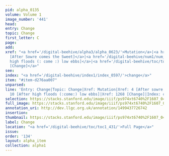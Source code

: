 ```yaml
---
pid: alpha_0135
volume: Volume 1
image_number: '441'
head: 
entry: Change
topic: Change
first_letter: C
page: 
add: 
xref: "<a href='/digital-beehive/alpha3/alpha_0623/'>Mutation</a>|<a href='/digital-beehive/num1/num_0004/'>4
  [After Sowre comes the Sweet]</a>|<a href='/digital-beehive/num1/num_0010/'>10 [After
  high floods (: come :) low ebbs]</a>|<a href='/digital-beehive/toc/toc2_247/'>1268
  [Change]</a>"
see: 
index: "<a href='/digital-beehive/index1/index_0597/'>change</a>"
item: "#item-d276aa007"
unparsed: 
line: 'Entry: Change|Topic: Change|Xref: Mutation|Xref: 4 [After sowre comes the sweet]|Xref:
  10 [After high floods (:come:) low ebbs]|Xref: 1268 [Change]|Index: change|#item-d276aa007'
selection: https://stacks.stanford.edu/image/iiif/ps974xt6740%2F1607_0440/335,960,3163,538/full/0/default.jpg
full_image: https://stacks.stanford.edu/image/iiif/ps974xt6740%2F1607_0440/full/full/0/default.jpg
annotation_uri: http://dev.llgc.org.uk/annotation/1499437726742
insertion: 
thumbnail: https://stacks.stanford.edu/image/iiif/ps974xt6740%2F1607_0440/335,960,600,180/250,/0/default.jpg
label: Change
location: "<a href='/digital-beehive/toc/toc1_431/'>Full Page</a>"
issue: 
order: '134'
layout: alpha_item
collection: alpha1
---
```

